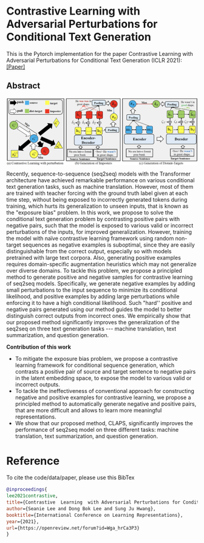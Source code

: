 # Contrastive Learning with Adversarial Perturbations for Conditional Text Generation
This is the Pytorch implementation for the paper Contrastive Learning with Adversarial Perturbations for Conditional Text Generation (ICLR 2021): [[Paper]](https://openreview.net/forum?id=Wga_hrCa3P3)

## Abstract
<img align="middle" width="800" src="https://github.com/seanie12/CLAPS/blob/main/images/method_fig.png">

Recently, sequence-to-sequence (seq2seq) models with the Transformer architecture have achieved remarkable performance on various conditional text generation tasks, such as machine translation. However, most of them are trained with teacher forcing with the ground truth label given at each time step, without being exposed to incorrectly generated tokens during training, which hurts its generalization to unseen inputs, that is known as the "exposure bias" problem. In this work, we propose to solve the conditional text generation problem by contrasting positive pairs with negative pairs, such that the model is exposed to various valid or incorrect perturbations of the inputs, for improved generalization. However, training the model with naïve contrastive learning framework using random non-target sequences as negative examples is suboptimal, since they are easily distinguishable from the correct output, especially so with models pretrained with large text corpora. Also, generating positive examples requires domain-specific augmentation heuristics which may not generalize over diverse domains. To tackle this problem, we propose a principled method to generate positive and negative samples for contrastive learning of seq2seq models. Specifically, we generate negative examples by adding small perturbations to the input sequence to minimize its conditional likelihood, and positive examples by adding  large perturbations while enforcing it to have a high conditional likelihood. Such "hard'' positive and negative pairs generated using our method guides the model to better distinguish correct outputs from incorrect ones. We empirically show that our proposed method significantly improves the generalization of the seq2seq on three text generation tasks --- machine translation, text summarization, and question generation.

__Contribution of this work__
- To mitigate the exposure bias problem, we propose a contrastive learning framework for conditional sequence generation, which contrasts a positive pair of source and target sentence to
negative pairs in the latent embedding space, to expose the model to various valid or incorrect
outputs.
- To tackle the ineffectiveness of conventional approach for constructing negative and positive examples for contrastive learning, we propose a principled method to automatically generate negative and positive pairs, that are more difficult and allows to learn more meaningful representations.
- We show that our proposed method, CLAPS, significantly improves the performance of seq2seq
model on three different tasks: machine translation, text summarization, and question generation.




# Reference
To cite the code/data/paper, please use this BibTex
```bibtex
@inproceedings{
lee2021contrastive,
title={Contrastive  Learning  with Adversarial Perturbations for Conditional Text Generation},
author={Seanie Lee and Dong Bok Lee and Sung Ju Hwang},
booktitle={International Conference on Learning Representations},
year={2021},
url={https://openreview.net/forum?id=Wga_hrCa3P3}
}
```
